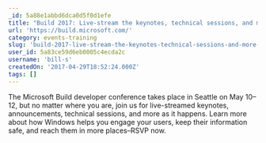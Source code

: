 ```yaml
---
_id: 5a88e1abbd6dca0d5f0d1efe
title: "Build 2017: Live-stream the keynotes, technical sessions, and more (May 10–12, 2017)"
url: 'https://build.microsoft.com/'
category: events-training
slug: 'build-2017-live-stream-the-keynotes-technical-sessions-and-more-may-10-12-2017'
user_id: 5a83ce59d6eb0005c4ecda2c
username: 'bill-s'
createdOn: '2017-04-29T18:52:24.000Z'
tags: []
---
```


The Microsoft Build developer conference takes place in Seattle on May 10–12, but no matter where you are, join us for live-streamed keynotes, announcements, technical sessions, and more as it happens. Learn more about how Windows helps you engage your users, keep their information safe, and reach them in more places–RSVP now.

